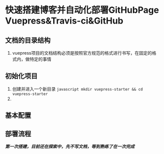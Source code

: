 # 快速搭建博客并自动化部署GitHubPage Vuepress&Travis-ci&GitHub
## 文档的目录结构
  1. vuepress项目的文档结构必须是按照官方规范的格式进行书写，在固定的格式内，做特定的事情
## 初始化项目
  1. 创建并进入一个新目录 
    ```javascript
    mkdir vuepress-starter && cd vuepress-starter
    ```
  2. 
## 基本配置
## 部署流程 
***第一次搭建，目前还在探索中，先不写文档，等到熟练了在一次完成*** 